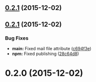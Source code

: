 <a name="0.2.1"></a>
## [0.2.1](https://github.com/knisterpeter/react-to-typescript-definitions/compare/v0.2.1...v0.2.1) (2015-12-02)




<a name="0.2.1"></a>
## [0.2.1](https://github.com/knisterpeter/react-to-typescript-definitions/compare/v0.2.0...v0.2.1) (2015-12-02)


### Bug Fixes

* **main:** Fixed mail file attribute ([c694f3e](https://github.com/knisterpeter/react-to-typescript-definitions/commit/c694f3e))
* **npm:** Fixed publishing ([28c64d8](https://github.com/knisterpeter/react-to-typescript-definitions/commit/28c64d8))



<a name="0.2.0"></a>
# 0.2.0 (2015-12-02)




